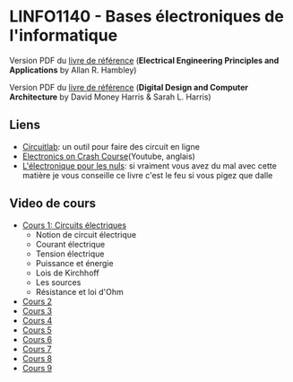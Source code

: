 # LINFO1140 - Bases électroniques de l'informatique

Version PDF du [livre de référence](https://github.com/francoistm/guide-de-survie-sciences-informatiques/raw/main/BAC1/LINFO1140%20-%20Bases%20électroniques%20de%20l'informatique/Electrical%20Engineering%20Principles%20and%20Applications%20by%20Allan%20R.%20Hambley%20(z-lib.org).pdf.zip) (**Electrical Engineering Principles and Applications** by Allan R. Hambley)

Version PDF du [livre de référence]() (**Digital Design and Computer Architecture** by David Money Harris & Sarah L. Harris)

## Liens

* [Circuitlab](https://www.circuitlab.com/): un outil pour faire des circuit en ligne
* [Electronics on Crash Course](https://www.youtube.com/playlist?list=PL5bQYDzmH-3gmHkNCZevVvRux8l8NiV-1)(Youtube, anglais)
* [L'électronique pour les nuls](https://www.amazon.fr/Lélectronique-pour-Nuls-grand-format/dp/2412056013/ref=sr_1_1?__mk_fr_FR=ÅMÅŽÕÑ&dchild=1&keywords=L%27électronique+pour+les+Nuls%2C+grand+format%2C+3+éd&qid=1629626632&s=books&sr=1-1): si vraiment vous avez du mal avec cette matière je vous conseille ce livre c'est le feu si vous pigez que dalle

## Video de cours

- [Cours 1: Circuits électriques](https://web.microsoftstream.com/video/1d994e6c-f034-49c0-bba5-2e97755e6702)
    - Notion de circuit électrique
    - Courant électrique
    - Tension électrique
    - Puissance et énergie
    - Lois de Kirchhoff
    - Les sources
    - Résistance et loi d'Ohm
- [Cours 2](https://web.microsoftstream.com/video/40044a87-f6cf-445c-934c-431f4679bfc3)
- [Cours 3](https://web.microsoftstream.com/video/f8196801-b418-44eb-bad9-1ecbc37f74e1)
- [Cours 4](https://web.microsoftstream.com/video/e9072a77-ba79-4762-a8c8-344990ec960d)
- [Cours 5](https://web.microsoftstream.com/video/74a0df4a-d09d-4d0d-b73c-db76457a91f8)
- [Cours 6](https://web.microsoftstream.com/video/c3ee46cd-1c5f-4bec-928c-dcb67510b4a7)
- [Cours 7](https://web.microsoftstream.com/video/0ed1ea72-7b8a-463e-a6b0-8c97ab77944f)
- [Cours 8](https://web.microsoftstream.com/video/7dae293c-bcdd-47b8-a68f-68d6aaa7ab5d)
- [Cours 9](https://web.microsoftstream.com/video/f4a4c35a-1714-4b76-ae2c-8005aaf96f45)
